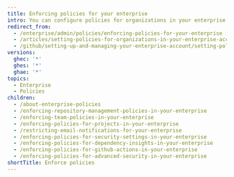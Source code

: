 ```yaml
---
title: Enforcing policies for your enterprise
intro: You can configure policies for organizations in your enterprise.
redirect_from:
  - /enterprise/admin/policies/enforcing-policies-for-your-enterprise
  - /articles/setting-policies-for-organizations-in-your-enterprise-account
  - /github/setting-up-and-managing-your-enterprise-account/setting-policies-for-organizations-in-your-enterprise-account
versions:
  ghec: '*'
  ghes: '*'
  ghae: '*'
topics:
  - Enterprise
  - Policies
children:
  - /about-enterprise-policies
  - /enforcing-repository-management-policies-in-your-enterprise
  - /enforcing-team-policies-in-your-enterprise
  - /enforcing-policies-for-projects-in-your-enterprise
  - /restricting-email-notifications-for-your-enterprise
  - /enforcing-policies-for-security-settings-in-your-enterprise
  - /enforcing-policies-for-dependency-insights-in-your-enterprise
  - /enforcing-policies-for-github-actions-in-your-enterprise
  - /enforcing-policies-for-advanced-security-in-your-enterprise
shortTitle: Enforce policies
---
```

